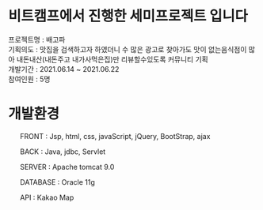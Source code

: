 # 비트캠프에서 진행한 세미프로젝트 입니다
프로젝트명 : 배고파 
<br>
기획의도 : 맛집을 검색하고자 하였더니 수 많은 광고로 찾아가도 맛이 없는음식점이 많아 내돈내산(내돈주고 내가사먹은집)만 리뷰할수있도록 커뮤니티 기획
<br>
개발기간 : 2021.06.14 ~ 2021.06.22
<br>
참여인원 : 5명
# 개발환경
  <ul>FRONT : Jsp, html, css, javaScript, jQuery, BootStrap, ajax</ul>
  <ul>BACK : Java, jdbc, Servlet</ul>
  <ul>SERVER : Apache tomcat 9.0</ul>
  <ul>DATABASE : Oracle 11g</ul>
  <ul>API : Kakao Map</ul>




